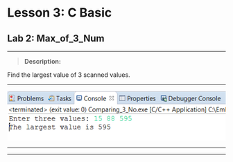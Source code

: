 # Lesson 3: C Basic
## Lab 2: Max_of_3_Num
___
> **Description:**

Find the largest value of 3 scanned values.
___
![Console ScShot](https://raw.githubusercontent.com/Lobna-ElFadali/Embedded-Systems_Diploma/main/U2_C-Programming/L3_C-Basics/Lecture/Labs/Lab2-Max_of_3_Num/Console_Max_of_3_Num.PNG "Console ScreenShot")
___
___






